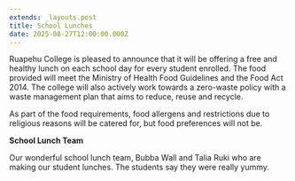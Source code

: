 ```yaml
---
extends: _layouts.post
title: School Lunches
date: 2025-08-27T12:00:00.000Z
---
```

Ruapehu College is pleased to announce that it will be offering a free and healthy lunch on each school day for every student enrolled. The food provided will meet the Ministry of Health Food Guidelines and the Food Act 2014. The college will also actively work towards a zero-waste policy with a waste management plan that aims to reduce, reuse and recycle.

As part of the food requirements, food allergens and restrictions due to religious reasons will be catered for, but food preferences will not be. 

**School Lunch Team**

Our wonderful school lunch team, Bubba Wall and Talia Ruki who are making our student lunches. The students say they were really yummy.
